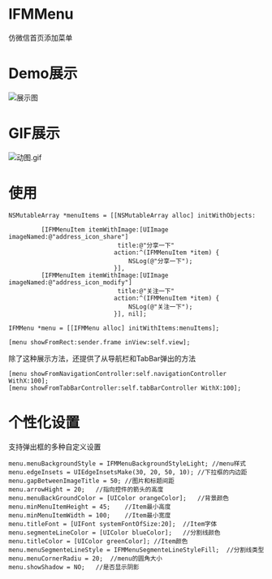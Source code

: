# IFMMenu
仿微信首页添加菜单

# Demo展示
![展示图](http://upload-images.jianshu.io/upload_images/953487-26b88310ebdae1c7.png?imageMogr2/auto-orient/strip%7CimageView2/2/w/1240)
# GIF展示
![动图.gif](http://upload-images.jianshu.io/upload_images/953487-68193b87b16e8f69.gif?imageMogr2/auto-orient/strip)

# 使用

```
NSMutableArray *menuItems = [[NSMutableArray alloc] initWithObjects:
                                 
         [IFMMenuItem itemWithImage:[UIImage imageNamed:@"address_icon_share"]
                              title:@"分享一下"
                             action:^(IFMMenuItem *item) {
                                 NSLog(@"分享一下");
                             }],
         [IFMMenuItem itemWithImage:[UIImage imageNamed:@"address_icon_modify"]
                              title:@"关注一下"
                             action:^(IFMMenuItem *item) {
                                 NSLog(@"关注一下");
                             }], nil];
    
IFMMenu *menu = [[IFMMenu alloc] initWithItems:menuItems];

[menu showFromRect:sender.frame inView:self.view];

```
除了这种展示方法，还提供了从导航栏和TabBar弹出的方法

```
[menu showFromNavigationController:self.navigationController WithX:100];
[menu showFromTabBarController:self.tabBarController WithX:100];
```

# 个性化设置
支持弹出框的多种自定义设置


```
menu.menuBackgroundStyle = IFMMenuBackgroundStyleLight; //menu样式
menu.edgeInsets = UIEdgeInsetsMake(30, 20, 50, 10); //下拉框的内边距
menu.gapBetweenImageTitle = 50; //图片和标题间距
menu.arrowHight = 20;   //指向控件的箭头的高度
menu.menuBackGroundColor = [UIColor orangeColor];   //背景颜色
menu.minMenuItemHeight = 45;    //Item最小高度
menu.minMenuItemWidth = 100;    //Item最小宽度
menu.titleFont = [UIFont systemFontOfSize:20];  //Item字体
menu.segmenteLineColor = [UIColor blueColor];   //分割线颜色
menu.titleColor = [UIColor greenColor]; //Item颜色
menu.menuSegmenteLineStyle = IFMMenuSegmenteLineStyleFill;  //分割线类型
menu.menuCornerRadiu = 20;  //menu的圆角大小
menu.showShadow = NO;   //是否显示阴影
```


